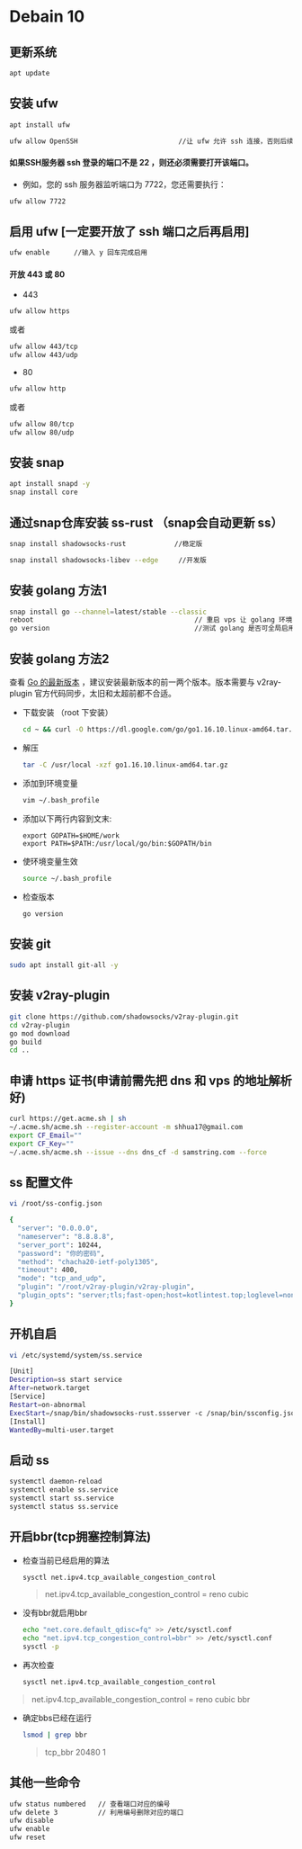 # Debain 10

## 更新系统

```bash
apt update
```

## 安装 ufw

```bash
apt install ufw
```

```bash
ufw allow OpenSSH                         //让 ufw 允许 ssh 连接，否则后续连接不上 vps （如果连不上了，请通过vps提供商后台修改端口）
```

#### 如果SSH服务器 ssh 登录的端口不是 22 ，则还必须需要打开该端口。

- 例如，您的 ssh 服务器监听端口为 7722，您还需要执行：

```bash
ufw allow 7722
```

## 启用 ufw [一定要开放了 ssh 端口之后再启用]

```bash
ufw enable      //输入 y 回车完成启用
```

#### 开放 443 或 80

- 443

```bash
ufw allow https
```

或者

```bash
ufw allow 443/tcp
ufw allow 443/udp
```

- 80 

```bash
ufw allow http
```

或者

```bash
ufw allow 80/tcp
ufw allow 80/udp
```

## 安装 snap

```bash
apt install snapd -y
snap install core
```

## 通过snap仓库安装 ss-rust （snap会自动更新 ss）

```bash
snap install shadowsocks-rust            //稳定版
```

```bash
snap install shadowsocks-libev --edge     //开发版
```

## 安装 golang 方法1

```bash
snap install go --channel=latest/stable --classic
reboot                                        // 重启 vps 让 golang 环境变量生效
go version                                    //测试 golang 是否可全局启用
```

## 安装 golang 方法2

查看 [Go 的最新版本](https://golang.org/dl/ "xx") ，建议安装最新版本的前一两个版本。版本需要与 v2ray-plugin 官方代码同步，太旧和太超前都不合适。

- 下载安装 （root 下安装）
  
  ```bash
  cd ~ && curl -O https://dl.google.com/go/go1.16.10.linux-amd64.tar.gz
  ```

- 解压
  
  ```bash
  tar -C /usr/local -xzf go1.16.10.linux-amd64.tar.gz
  ```

- 添加到环境变量
  
  ```bash
  vim ~/.bash_profile
  ```

- 添加以下两行内容到文末:
  
  ```
  export GOPATH=$HOME/work
  export PATH=$PATH:/usr/local/go/bin:$GOPATH/bin
  ```

- 使环境变量生效
  
  ```bash
  source ~/.bash_profile
  ```

- 检查版本
  
  ```bash
  go version
  ```

## 安装 git

```bash
sudo apt install git-all -y
```

## 安装 v2ray-plugin

```bash
git clone https://github.com/shadowsocks/v2ray-plugin.git
cd v2ray-plugin
go mod download
go build
cd ..
```

## 申请 https 证书(申请前需先把 dns 和 vps 的地址解析好)

```bash
curl https://get.acme.sh | sh
~/.acme.sh/acme.sh --register-account -m shhua17@gmail.com
export CF_Email=""
export CF_Key=""
~/.acme.sh/acme.sh --issue --dns dns_cf -d samstring.com --force
```

## ss 配置文件

```bash
vi /root/ss-config.json
```

```bash
{
  "server": "0.0.0.0",
  "nameserver": "8.8.8.8",
  "server_port": 10244,
  "password": "你的密码",
  "method": "chacha20-ietf-poly1305",
  "timeout": 400,
  "mode": "tcp_and_udp",
  "plugin": "/root/v2ray-plugin/v2ray-plugin",
  "plugin_opts": "server;tls;fast-open;host=kotlintest.top;loglevel=none"
}
```

## 开机自启

```bash
vi /etc/systemd/system/ss.service
```

```bash
[Unit]
Description=ss start service
After=network.target
[Service]
Restart=on-abnormal
ExecStart=/snap/bin/shadowsocks-rust.ssserver -c /snap/bin/ssconfig.json
[Install]
WantedBy=multi-user.target
```

## 启动 ss

```bash
systemctl daemon-reload
systemctl enable ss.service
systemctl start ss.service
systemctl status ss.service
```

## 开启bbr(tcp拥塞控制算法)

- 检查当前已经启用的算法
  
  ```bash
  sysctl net.ipv4.tcp_available_congestion_control
  ```
  
  > net.ipv4.tcp_available_congestion_control = reno cubic

- 没有bbr就启用bbr
  
  ```bash
  echo "net.core.default_qdisc=fq" >> /etc/sysctl.conf
  echo "net.ipv4.tcp_congestion_control=bbr" >> /etc/sysctl.conf
  sysctl -p
  ```

- 再次检查
  
  ```bash
  sysctl net.ipv4.tcp_available_congestion_control
  ```

> net.ipv4.tcp_available_congestion_control = reno cubic bbr

- 确定bbs已经在运行
  
  ```bash
  lsmod | grep bbr
  ```
  
  > tcp_bbr                20480  1

## 其他一些命令

```bash
ufw status numbered   // 查看端口对应的编号
ufw delete 3          // 利用编号删除对应的端口
ufw disable
ufw enable
ufw reset
```
